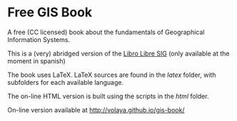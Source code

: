 Free GIS Book
================

A free (CC licensed) book about the fundamentals of Geographical Information Systems.

This is a (very) abridged version of the [Libro Libre SIG](https://github.com/volaya/libro-sig) (only available at the moment in spanish)

The book uses LaTeX. LaTeX sources are found in the *latex* folder, with subfolders for each available language.

The on-line HTML version is built using the scripts in the *html* folder.

On-line version available at http://volaya.github.io/gis-book/
